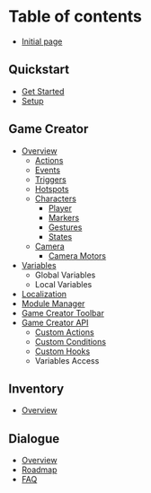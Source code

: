 # Table of contents

* [Initial page](README.md)

## Quickstart

* [Get Started](quickstart/get-started.md)
* [Setup](quickstart/setup.md)

## Game Creator

* [Overview](game-creator/overview/README.md)
  * [Actions](game-creator/overview/actions.md)
  * [Events](game-creator/overview/events.md)
  * [Triggers](game-creator/overview/triggers.md)
  * [Hotspots](game-creator/overview/hotspots.md)
  * [Characters](game-creator/overview/characters/README.md)
    * [Player](game-creator/overview/characters/player.md)
    * [Markers](game-creator/overview/characters/markers.md)
    * [Gestures](game-creator/overview/characters/gestures.md)
    * [States](game-creator/overview/characters/states.md)
  * [Camera](game-creator/overview/camera/README.md)
    * [Camera Motors](game-creator/overview/camera/camera-motors.md)
* [Variables](game-creator/variables/README.md)
  * Global Variables
  * Local Variables
* [Localization](game-creator/localization.md)
* [Module Manager](game-creator/module-manager.md)
* [Game Creator Toolbar](game-creator/game-creator-toolbar.md)
* [Game Creator API](game-creator/game-creator-api/README.md)
  * [Custom Actions](game-creator/game-creator-api/custom-actions.md)
  * [Custom Conditions](game-creator/game-creator-api/custom-conditions.md)
  * [Custom Hooks](game-creator/game-creator-api/custom-hooks.md)
  * Variables Access

## Inventory

* [Overview](inventory/overview.md)

## Dialogue

* [Overview](dialogue/overview.md)
* [Roadmap](dialogue/roadmap.md)
* [FAQ](dialogue/faq.md)

